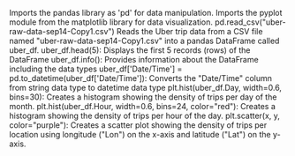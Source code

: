  Imports the pandas library as 'pd' for data manipulation. 
 Imports the pyplot module from the matplotlib library for data visualization.
 pd.read_csv("uber-raw-data-sep14-Copy1.csv") Reads the Uber trip data from a CSV file named "uber-raw-data-sep14-Copy1.csv" into a pandas DataFrame called uber_df.
 uber_df.head(5): Displays the first 5 records (rows) of the DataFrame
 uber_df.info(): Provides information about the DataFrame including the data types 
 uber_df['Date/Time'] = pd.to_datetime(uber_df['Date/Time']): Converts the "Date/Time" column from string data type to datetime data type
 plt.hist(uber_df.Day, width=0.6, bins=30): Creates a histogram showing the density of trips per day of the month.
 plt.hist(uber_df.Hour, width=0.6, bins=24, color="red"): Creates a histogram showing the density of trips per hour of the day.
 plt.scatter(x, y, color="purple"): Creates a scatter plot showing the density of trips per location using longitude ("Lon") on the x-axis and latitude ("Lat") on the y-axis.
 
